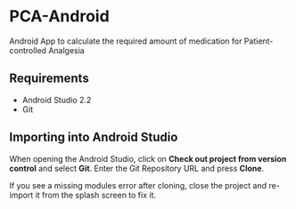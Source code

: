 # PCA-Android
Android App to calculate the required amount of medication for Patient-controlled Analgesia

## Requirements
+ Android Studio 2.2
+ Git

## Importing into Android Studio
When opening the Android Studio, click on **Check out project from version control** and select **Git**.
Enter the Git Repository URL and press **Clone**.

If you see a missing modules error after cloning, close the project and re-import it from the splash screen to fix it.